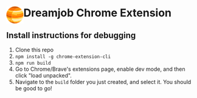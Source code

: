 # <img src="public/icons/icon_48.png" width="45" align="left"> Dreamjob Chrome Extension

## Install instructions for debugging

1. Clone this repo
1. `npm install -g chrome-extension-cli`
1. `npm run build`
1. Go to Chrome/Brave's extensions page, enable dev mode, and then click "load unpacked".
1. Navigate to the `build` folder you just created, and select it. You should be good to go!